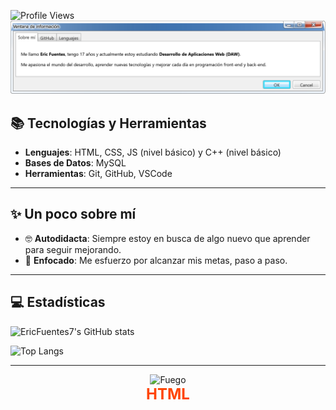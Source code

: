 ![Profile Views](https://komarev.com/ghpvc/?username=EricFuentes7&label=Visitas%20al%20perfil&color=blue&style=plastic)
![imagen1](./window2.png)

## 📚 Tecnologías y Herramientas

- **Lenguajes**: HTML, CSS, JS (nivel básico) y C++ (nivel básico)
- **Bases de Datos**: MySQL
- **Herramientas**: Git, GitHub, VSCode

---

## ✨ Un poco sobre mí

- 🤓 **Autodidacta**: Siempre estoy en busca de algo nuevo que aprender para seguir mejorando.
- 🎯 **Enfocado**: Me esfuerzo por alcanzar mis metas, paso a paso.

---

## 💻 Estadísticas

![EricFuentes7's GitHub stats](https://github-readme-stats.vercel.app/api?username=EricFuentes7&show_icons=true&theme=radical)

![Top Langs](https://github-readme-stats.vercel.app/api/top-langs/?username=EricFuentes7&layout=compact&theme=radical)

---

<p align="center">
    <img src="https://www.gifsanimados.org/data/media/90/fuego-imagen-animada-0419.gif" alt="Fuego" width="400" height="100"><br>
    <span style="font-size: 24px; color: #FF4500; font-weight: bold;">HTML</span>
</p>

